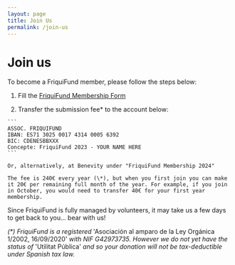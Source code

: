 ```yaml
---
layout: page
title: Join Us
permalink: /join-us
---
```


<h1>Join us</h1>

To become a FriquiFund member, please follow the steps below:

1. Fill the <a href="https://docs.google.com/forms/d/e/1FAIpQLScdUiUZQpEtSQ-f2Lc4Aljb7Rfd_wR5yOJO1Nny7dOpX3pgxw/viewform" target="_blank">FriquiFund Membership Form</a>

2. Transfer the submission fee* to the account below:
<!-- 2. Transfer the yearly submission fee (240€) to the account below: -->

    ```
    ASSOC. FRIQUIFUND
    IBAN: ES71 3025 0017 4314 0005 6392
    BIC: CDENESBBXXX
    Concepte: FriquiFund 2023 - YOUR NAME HERE
    ```

    Or, alternatively, at Benevity under "FriquiFund Membership 2024"

    The fee is 240€ every year (\*), but when you first join you can make it 20€ per remaining full month of the year. For example, if you join in October, you would need to transfer 40€ for your first year membership. 

Since FriquiFund is fully managed by volunteers, it may take us a few days to get back to you... bear with us!


*(\*) FriquiFund is a registered* 'Asociación al amparo de la Ley Orgánica 1/2002, 16/09/2020' *with NIF G42973735. However we do not yet have the status of* 'Utilitat Pública' *and so your donation will not be tax-deductible under Spanish tax law.*
